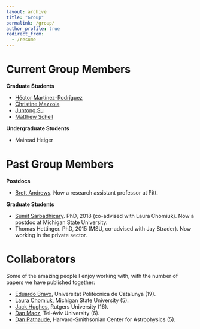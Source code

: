 ```yaml
---
layout: archive
title: "Group"
permalink: /group/
author_profile: true
redirect_from:
  - /resume
---
```


Current Group Members
====

**Graduate Students**

* [Héctor Martínez-Rodríguez](https://github.com/hector-mr)
* [Christine Mazzola](https://www.physicsandastronomy.pitt.edu/people/christine-mazzola)
* [Juntong Su](https://www.physicsandastronomy.pitt.edu/people/juntong-su)
* [Matthew Schell](https://www.physicsandastronomy.pitt.edu/people/matthew-schell-0)

**Undergraduate Students**

* Mairead Heiger

Past Group Members
====

**Postdocs**

* [Brett Andrews](http://www.pitt.edu/~andrewsb/). Now a research assistant professor at Pitt. 

**Graduate Students**

* [Sumit Sarbadhicary](https://sks67.github.io/). PhD, 2018 (co-advised with Laura Chomiuk). Now a postdoc at Michigan State University.
* Thomas Hettinger. PhD, 2015 (MSU, co-advised with Jay Strader). Now working in the private sector.

Collaborators
====

Some of the amazing people I enjoy working with, with the number of papers we have published together:

* [Eduardo Bravo](http://directori.upc.edu/directori/dadesPersona.jsp?id=1000322), Universitat Politècnica de Catalunya (19).
* [Laura Chomiuk](https://web.pa.msu.edu/people/chomiuk/index.html), Michigan State University (5).
* [Jack Hughes](http://www.physics.rutgers.edu/~jackph/), Rutgers University (16).
* [Dan Maoz](http://www.astro.tau.ac.il/~dani/), Tel-Aviv University (6).
* [Dan Patnaude](http://hea-www.harvard.edu/~patnaude/), Harvard-Smithsonian Center for Astrophysics (5).
